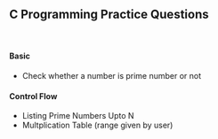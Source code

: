 ## C Programming Practice Questions 
<br>

#### Basic 

- Check whether a number is prime number or not 

#### Control Flow
- Listing Prime Numbers Upto N 
- Multplication Table (range given by user)
  
